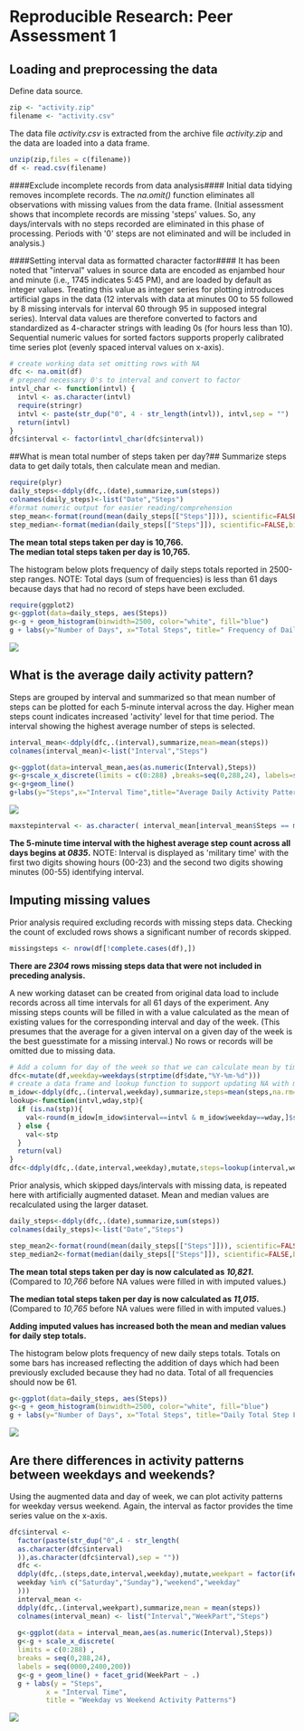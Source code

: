 # Reproducible Research: Peer Assessment 1

## Loading and preprocessing the data
Define data source.

```r
zip <- "activity.zip"
filename <- "activity.csv"
```
The data file *activity.csv* is extracted from the archive file *activity.zip* and the data are loaded into a data frame.  

```r
unzip(zip,files = c(filename))
df <- read.csv(filename)
```
  
####Exclude incomplete records from data analysis####
Initial data tidying removes incomplete records. The *na.omit()* function eliminates all observations with missing values from the data frame. (Initial assessment shows that incomplete records are missing 'steps' values. So, any days/intervals with no steps recorded are eliminated in this phase of processing. Periods with '0' steps are not eliminated and will be included in analysis.)  

####Setting interval data as formatted character factor####
It has been noted that "interval" values in source data are encoded as enjambed hour and minute (i.e., 1745 indicates 5:45 PM), and are loaded by default as integer values. Treating this value as integer series for plotting introduces artificial gaps in the data (12 intervals with data at minutes 00 to 55 followed by 8  missing intervals for interval 60 through 95 in supposed integral series). Interval data values are therefore converted to factors and standardized as 4-character strings with leading 0s (for hours less than 10). Sequential numeric values for sorted factors supports properly calibrated time series plot (evenly spaced interval values on x-axis).

```r
# create working data set omitting rows with NA
dfc <- na.omit(df)
# prepend necessary 0's to interval and convert to factor
intvl_char <- function(intvl) {
  intvl <- as.character(intvl)
  require(stringr)
  intvl <- paste(str_dup("0", 4 - str_length(intvl)), intvl,sep = "")
  return(intvl)
}
dfc$interval <- factor(intvl_char(dfc$interval))
```

##What is mean total number of steps taken per day?##
Summarize steps data to get daily totals, then calculate mean and median.

```r
require(plyr)
daily_steps<-ddply(dfc,.(date),summarize,sum(steps))
colnames(daily_steps)<-list("Date","Steps")
#format numeric output for easier reading/comprehension
step_mean<-format(round(mean(daily_steps[["Steps"]])), scientific=FALSE,big.mark=",",big.interval=3)
step_median<-format(median(daily_steps[["Steps"]]), scientific=FALSE,big.mark=",",big.interval=3)
```
**The mean total steps taken per day is 10,766.**  
**The median total steps taken per day is 10,765.**  
  
The histogram below plots frequency of daily steps totals reported in 2500-step ranges. NOTE: Total days (sum of frequencies) is less than 61 days because days that had no record of steps have been excluded.

```r
require(ggplot2)
g<-ggplot(data=daily_steps, aes(Steps)) 
g<-g + geom_histogram(binwidth=2500, color="white", fill="blue")
g + labs(y="Number of Days", x="Total Steps", title=" Frequency of Daily Steps Totals")
```

![](figure/dailystepshistogram-1.png) 

## What is the average daily activity pattern? 
Steps are grouped by interval and summarized so that mean number of steps can be plotted for each 5-minute interval across the day. Higher mean steps count indicates increased 'activity' level for that time period. 
The interval showing the highest average number of steps is selected.

```r
interval_mean<-ddply(dfc,.(interval),summarize,mean=mean(steps))
colnames(interval_mean)<-list("Interval","Steps")

g<-ggplot(data=interval_mean,aes(as.numeric(Interval),Steps))
g<-g+scale_x_discrete(limits = c(0:288) ,breaks=seq(0,288,24), labels=seq(0000,2400,200)) 
g<-g+geom_line() 
g+labs(y="Steps",x="Interval Time",title="Average Daily Activity Pattern")
```

![](figure/plotactivitypattern-1.png) 

```r
maxstepinterval <- as.character( interval_mean[interval_mean$Steps == max(interval_mean$Steps), ]$Interval)
```
  
**The 5-minute time interval with the highest average step count across all days begins at *0835*.** NOTE: Interval is displayed as 'military time' with the first two digits showing hours (00-23) and the second two digits showing minutes (00-55) identifying interval.  

## Imputing missing values
Prior analysis required excluding records with missing steps data. Checking the count of excluded rows shows a significant number of records skipped.

```r
missingsteps <- nrow(df[!complete.cases(df),])
```
**There are *2304* rows missing steps data that were not included in preceding analysis.**

A new working dataset can be created from original data load to include records across all time intervals for all 61 days of the experiment. Any missing steps counts will be filled in with a value calculated as the mean of existing values for the corresponding interval and day of the week. (This presumes that the average for a given interval on a given day of the week is the best guesstimate for a missing interval.) No rows or records will be omitted due to missing data.

```r
# Add a column for day of the week so that we can calculate mean by time interval and day of week
dfc<-mutate(df,weekday=weekdays(strptime(df$date,"%Y-%m-%d")))
# create a data frame and lookup function to support updating NA with mean value for specified day of week and interval 
m_idow<-ddply(dfc,.(interval,weekday),summarize,steps=mean(steps,na.rm=TRUE))
lookup<-function(intvl,wday,stp){
  if (is.na(stp)){
    val<-round(m_idow[m_idow$interval==intvl & m_idow$weekday==wday,]$steps)
  } else { 
    val<-stp
  }
  return(val)
}
dfc<-ddply(dfc,.(date,interval,weekday),mutate,steps=lookup(interval,weekday,steps))
```
Prior analysis, which skipped days/intervals with missing data, is repeated here with artificially augmented dataset. Mean and median values are recalculated using the larger dataset.

```r
daily_steps<-ddply(dfc,.(date),summarize,sum(steps))
colnames(daily_steps)<-list("Date","Steps")

step_mean2<-format(round(mean(daily_steps[["Steps"]])), scientific=FALSE,big.mark=",",big.interval=3)
step_median2<-format(median(daily_steps[["Steps"]]), scientific=FALSE,big.mark=",",big.interval=3)
```
**The mean total steps taken per day is now calculated as *10,821*.** (Compared to *10,766* before NA values were filled in with imputed values.)

**The median total steps taken per day is now calculated as *11,015*.** (Compared to *10,765* before NA values were filled in with imputed values.)

**Adding imputed values has increased both the mean and median values for daily step totals.**

The histogram below plots frequency of new daily steps totals. Totals on some bars has increased reflecting the addition of days which had been previously excluded because they had no data. Total of all frequencies should now be 61.  


```r
g<-ggplot(data=daily_steps, aes(Steps)) 
g<-g + geom_histogram(binwidth=2500, color="white", fill="blue") 
g + labs(y="Number of Days", x="Total Steps", title="Daily Total Step Frequency (with imputed data)")
```

![](figure/repeatdailystepshistogram-1.png) 

## Are there differences in activity patterns between weekdays and weekends?
Using the augmented data and day of week, we can plot activity patterns for weekday versus weekend. Again, the interval as factor provides the time series value on the x-axis.

```r
dfc$interval <-
  factor(paste(str_dup("0",4 - str_length(
  as.character(dfc$interval)
  )),as.character(dfc$interval),sep = ""))
  dfc <-
  ddply(dfc,.(steps,date,interval,weekday),mutate,weekpart = factor(ifelse(
  weekday %in% c("Saturday","Sunday"),"weekend","weekday"
  )))
  interval_mean <-
  ddply(dfc,.(interval,weekpart),summarize,mean = mean(steps))
  colnames(interval_mean) <- list("Interval","WeekPart","Steps")
  
  g<-ggplot(data = interval_mean,aes(as.numeric(Interval),Steps)) 
  g<-g + scale_x_discrete(
  limits = c(0:288) ,
  breaks = seq(0,288,24),
  labels = seq(0000,2400,200)) 
  g<-g + geom_line() + facet_grid(WeekPart ~ .)
  g + labs(y = "Steps",
         x = "Interval Time",
         title = "Weekday vs Weekend Activity Patterns")
```

![](figure/analyzeforweekends-1.png) 
